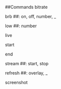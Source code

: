 ##Commands
bitrate

brb ##: on, off, number, _

low ##: number

live

start

end

stream ##: start, stop

refresh ##: overlay, _

screenshot
